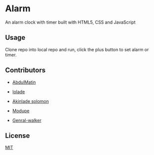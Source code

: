 # Alarm
An alarm clock with timer built with HTML5, CSS and JavaScript

## Usage
Clone repo into local repo and run, click the plus button to set alarm or timer.

## Contributors
- [AbdulMatin](https://github.com/matincodes)

- [lolade](https://github.com/lolyparty)

- [Akinlade solomon](https://github.com/solyakin)

- [Modupe](https://github.com/modupeadeonojobi)

- [Genral-walker](https://github.com/genral-walker)


## License
[MIT](https://choosealicense.com/licenses/mit/)

